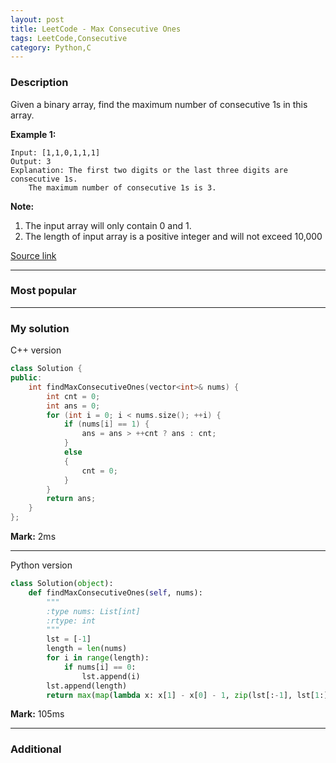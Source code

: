 ```yaml
---
layout: post
title: LeetCode - Max Consecutive Ones
tags: LeetCode,Consecutive
category: Python,C
---
```



### Description
Given a binary array, find the maximum number of consecutive 1s in this array.

**Example 1:**

```
Input: [1,1,0,1,1,1]
Output: 3
Explanation: The first two digits or the last three digits are consecutive 1s.
    The maximum number of consecutive 1s is 3.
```

**Note:**

1. The input array will only contain 0 and 1.
2. The length of input array is a positive integer and will not exceed 10,000

[Source link](https://leetcode.com/problems/max-consecutive-ones/#/description)

__________

### Most popular



__________


### My solution

C++ version

```c++
class Solution {
public:
	int findMaxConsecutiveOnes(vector<int>& nums) {
		int cnt = 0;
		int ans = 0;
		for (int i = 0; i < nums.size(); ++i) {
			if (nums[i] == 1) {
				ans = ans > ++cnt ? ans : cnt;
			}
			else
			{
				cnt = 0;
			}
		}
		return ans;
	}
};
```

**Mark:** 2ms

****

Python version

```python
class Solution(object):
    def findMaxConsecutiveOnes(self, nums):
        """
        :type nums: List[int]
        :rtype: int
        """
        lst = [-1]
        length = len(nums)
        for i in range(length):
            if nums[i] == 0:
                lst.append(i)
        lst.append(length)
        return max(map(lambda x: x[1] - x[0] - 1, zip(lst[:-1], lst[1:])))
```

**Mark:** 105ms

__________
### Additional
